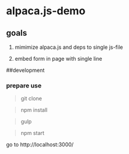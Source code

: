 # alpaca.js-demo



## goals

1. mimimize alpaca.js and deps to single js-file

2. embed form in page with single line



##development

### prepare use

> git clone

> npm install

> gulp

> npm start

go to http://localhost:3000/